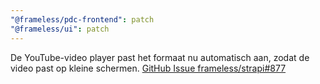 ```yaml
---
"@frameless/pdc-frontend": patch
"@frameless/ui": patch
---
```


De YouTube-video player past het formaat nu automatisch aan, zodat de video past op kleine schermen. [GitHub Issue frameless/strapi#877](https://github.com/frameless/strapi/issues/877)
